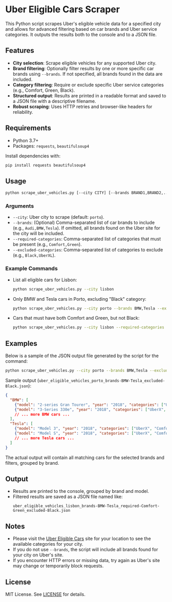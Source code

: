 # Uber Eligible Cars Scraper

This Python script scrapes Uber's eligible vehicle data for a specified city and allows for advanced filtering based on car brands and Uber service categories. It outputs the results both to the console and to a JSON file.

## Features

- **City selection**: Scrape eligible vehicles for any supported Uber city.
- **Brand filtering**: Optionally filter results by one or more specific car brands using `--brands`. If not specified, all brands found in the data are included.
- **Category filtering**: Require or exclude specific Uber service categories (e.g., Comfort, Green, Black).
- **Structured output**: Results are printed in a readable format and saved to a JSON file with a descriptive filename.
- **Robust scraping**: Uses HTTP retries and browser-like headers for reliability.

## Requirements

- Python 3.7+
- Packages: `requests`, `beautifulsoup4`

Install dependencies with:

```sh
pip install requests beautifulsoup4
```

## Usage

```sh
python scrape_uber_vehicles.py [--city CITY] [--brands BRAND1,BRAND2,...] [--required-categories CAT1,CAT2,...] [--excluded-categories CAT3,CAT4,...]
```

### Arguments

- `--city`: Uber city to scrape (default: `porto`).
- `--brands`: (Optional) Comma-separated list of car brands to include (e.g., `Audi,BMW,Tesla`). If omitted, all brands found on the Uber site for the city will be included.
- `--required-categories`: Comma-separated list of categories that must be present (e.g., `Comfort,Green`).
- `--excluded-categories`: Comma-separated list of categories to exclude (e.g., `Black,UberXL`).

### Example Commands

- List all eligible cars for Lisbon:
  ```sh
  python scrape_uber_vehicles.py --city lisbon
  ```
- Only BMW and Tesla cars in Porto, excluding "Black" category:
  ```sh
  python scrape_uber_vehicles.py --city porto --brands BMW,Tesla --excluded-categories Black
  ```
- Cars that must have both Comfort and Green, but not Black:
  ```sh
  python scrape_uber_vehicles.py --city lisbon --required-categories Comfort,Green --excluded-categories Black
  ```

## Examples

Below is a sample of the JSON output file generated by the script for the command:

```sh
python scrape_uber_vehicles.py --city porto --brands BMW,Tesla --excluded-categories Black
```

Sample output (`uber_eligible_vehicles_porto_brands-BMW-Tesla_excluded-Black.json`):

```json
{
  "BMW": [
    {"model": "2-series Gran Tourer", "year": "2018", "categories": ["UberX", "Comfort"]},
    {"model": "3-Series 330e", "year": "2018", "categories": ["UberX", "Comfort"]}
    // ... more BMW cars ...
  ],
  "Tesla": [
    {"model": "Model 3", "year": "2018", "categories": ["UberX", "Comfort", "Green"]},
    {"model": "Model S", "year": "2018", "categories": ["UberX", "Comfort", "Green"]}
    // ... more Tesla cars ...
  ]
}
```

The actual output will contain all matching cars for the selected brands and filters, grouped by brand.

## Output

- Results are printed to the console, grouped by brand and model.
- Filtered results are saved as a JSON file named like:
  ```
  uber_eligible_vehicles_lisbon_brands-BMW-Tesla_required-Comfort-Green_excluded-Black.json
  ```

## Notes

- Please visit the [Uber Eligible Cars](https://www.uber.com/global/en/eligible-vehicles) site for your location to see the available categories for your city.
- If you do not use `--brands`, the script will include all brands found for your city on Uber's site.
- If you encounter HTTP errors or missing data, try again as Uber's site may change or temporarily block requests.

## License

MIT License. See [LICENSE](LICENSE) for details.
